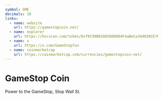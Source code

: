 ```yaml
---
symbol: GME
decimals: 18
links:
  - name: website
    url: https://gamestopcoin.net/
  - name: explorer
    url: https://bscscan.com/token/0xf0C99B0288508D004F4aBeCa34d830CE7682977C
  - name: x
    url: https://x.com/GameStopfun
  - name: coinmarketcap
    url: https://coinmarketcap.com/currencies/gamestopcoin-net/
---
```


# GameStop Coin

Power to the GameStop, Stop Wall St.
